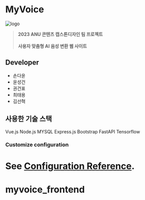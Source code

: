 # MyVoice
![logo](https://github.com/OuserDev/MyVoice/assets/141126078/b3ca788e-f9e5-4ac2-8131-eec49b359fb9)
> **2023 ANU 콘텐츠 캡스톤디자인 팀 프로젝트**<br>
<br>**사용자 맞춤형 AI 음성 변환 웹 사이트**

## Developer
- 손다윤
- 윤성건
- 권건표
- 최태용
- 김선혁

## 사용한 기술 스택
Vue.js
Node.js
MYSQL
Express.js
Bootstrap
FastAPI
Tensorflow

### Customize configuration
See [Configuration Reference](https://cli.vuejs.org/config/).
=======
# myvoice_frontend
